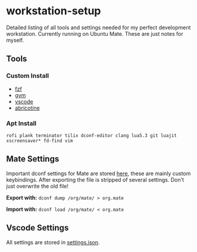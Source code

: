 # workstation-setup

Detailed listing of all tools and settings needed for my perfect development workstation. Currently running on Ubuntu Mate. These are just notes for myself.

## Tools

### Custom Install

- [fzf](https://github.com/junegunn/fzf)
- [gvm](https://github.com/moovweb/gvm)
- [vscode](https://code.visualstudio.com/download)
- [abricotine](https://abricotine.brrd.fr/#download)

### Apt Install

`rofi plank terminator tilix dconf-editor clang lua5.3 git luajit xscreensaver* fd-find vim`

## Mate Settings

Important dconf settings for Mate are stored [here](mate-settings), these are mainly custom keybindings. After exporting the file is stripped of several settings. Don't just overwrite the old file!

**Export with:** `dconf dump /org/mate/ > org.mate`

**Import with:** `dconf load /org/mate/ < org.mate`

## Vscode Settings

All settings are stored in [settings.json](vscode-settings/settings.json).
